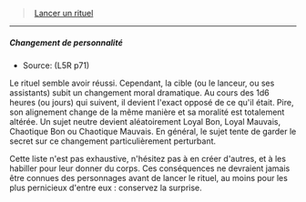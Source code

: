 ﻿---
!GenericItem
Id: l5r_rituals_hd.md#changement-de-personnalité
ParentLink: l5r_rituals_hd.md#lancer-un-rituel
Name: Changement de personnalité
ParentName: Lancer un rituel
NameLevel: 5
Source: (L5R p71)
Attributes:
  Name: Changement de personnalité
  Markdown: >+
    ##### <!--Name-->Changement de personnalité<!--/Name-->


    - Source: <!--Source-->(L5R p71)<!--/Source-->


    Le rituel semble avoir réussi. Cependant, la cible (ou le lanceur, ou ses assistants) subit un changement moral dramatique. Au cours des 1d6 heures (ou jours) qui suivent, il devient l'exact opposé de ce qu'il était. Pire, son alignement change de la même manière et sa moralité est totalement altérée. Un sujet neutre devient aléatoirement Loyal Bon, Loyal Mauvais, Chaotique Bon ou Chaotique Mauvais. En général, le sujet tente de garder le secret sur ce changement particulièrement perturbant.


    Cette liste n'est pas exhaustive, n'hésitez pas à en créer d'autres, et à les habiller pour leur donner du corps. Ces conséquences ne devraient jamais être connues des personnages avant de lancer le rituel, au moins pour les plus pernicieux d'entre eux : conservez la surprise.

  Source: (L5R p71)
AttributesDictionary: >+
  Name: Changement de personnalité

  Markdown: >+

    ##### <!--Name-->Changement de personnalité<!--/Name-->





    - Source: <!--Source-->(L5R p71)<!--/Source-->





    Le rituel semble avoir réussi. Cependant, la cible (ou le lanceur, ou ses assistants) subit un changement moral dramatique. Au cours des 1d6 heures (ou jours) qui suivent, il devient l'exact opposé de ce qu'il était. Pire, son alignement change de la même manière et sa moralité est totalement altérée. Un sujet neutre devient aléatoirement Loyal Bon, Loyal Mauvais, Chaotique Bon ou Chaotique Mauvais. En général, le sujet tente de garder le secret sur ce changement particulièrement perturbant.





    Cette liste n'est pas exhaustive, n'hésitez pas à en créer d'autres, et à les habiller pour leur donner du corps. Ces conséquences ne devraient jamais être connues des personnages avant de lancer le rituel, au moins pour les plus pernicieux d'entre eux : conservez la surprise.



  Source: (L5R p71)

---
> [Lancer un rituel](hd_l5r_rituals.md)

---

##### Changement de personnalité

- Source: (L5R p71)

Le rituel semble avoir réussi. Cependant, la cible (ou le lanceur, ou ses assistants) subit un changement moral dramatique. Au cours des 1d6 heures (ou jours) qui suivent, il devient l'exact opposé de ce qu'il était. Pire, son alignement change de la même manière et sa moralité est totalement altérée. Un sujet neutre devient aléatoirement Loyal Bon, Loyal Mauvais, Chaotique Bon ou Chaotique Mauvais. En général, le sujet tente de garder le secret sur ce changement particulièrement perturbant.

Cette liste n'est pas exhaustive, n'hésitez pas à en créer d'autres, et à les habiller pour leur donner du corps. Ces conséquences ne devraient jamais être connues des personnages avant de lancer le rituel, au moins pour les plus pernicieux d'entre eux : conservez la surprise.

